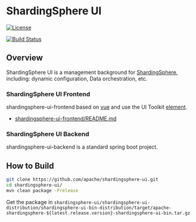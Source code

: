 # ShardingSphere UI

[![License](https://img.shields.io/badge/license-Apache%202-4EB1BA.svg)](https://www.apache.org/licenses/LICENSE-2.0.html)

[![Build Status](https://builds.apache.org/job/shardingsphere-ui-dev/badge/icon)](https://builds.apache.org/job/shardingsphere-ui-dev/)
## Overview

ShardingSphere UI is a management background for [ShardingSphere](https://shardingsphere.apache.org/), including: dynamic configuration, Data orchestration, etc.

### ShardingSphere UI Frontend

shardingsphere-ui-frontend based on [vue](https://github.com/vuejs/vue) and use the UI Toolkit [element](https://github.com/ElemeFE/element).

* [shardingsphere-ui-frontend/README.md](shardingsphere-ui-frontend/README.md)

### ShardingSphere UI Backend

shardingsphere-ui-backend is a standard spring boot project.

## How to Build

```bash
git clone https://github.com/apache/shardingsphere-ui.git
cd shardingsphere-ui/
mvn clean package -Prelease
```

Get the package in `shardingsphere-ui/shardingsphere-ui-distribution/shardingsphere-ui-bin-distribution/target/apache-shardingsphere-${latest.release.version}-shardingsphere-ui-bin.tar.gz`
